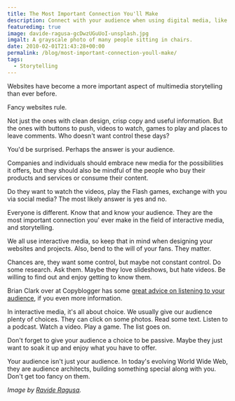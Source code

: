 ```yaml
---
title: The Most Important Connection You'll Make
description: Connect with your audience when using digital media, like it's the most important thing you'll do.
featuredimg: true
image: davide-ragusa-gcDwzUGuUoI-unsplash.jpg
imgalt: A grayscale photo of many people sitting in chairs.
date: 2010-02-01T21:43:28+00:00
permalink: /blog/most-important-connection-youll-make/
tags:
  - Storytelling
---
```


Websites have become a more important aspect of multimedia storytelling than ever before.

Fancy websites rule.

Not just the ones with clean design, crisp copy and useful information. But the ones with buttons to push, videos to watch, games to play and places to leave comments. Who doesn't want control these days?

You'd be surprised. Perhaps the answer is your audience.

Companies and individuals should embrace new media for the possibilities it offers, but they should also be mindful of the people who buy their products and services or consume their content.

Do they want to watch the videos, play the Flash games, exchange with you via social media? The most likely answer is yes and no.

Everyone is different. Know that and know your audience. They are the most important connection you' ever make in the field of interactive media, and storytelling.

We all use interactive media, so keep that in mind when designing your websites and projects. Also, bend to the will of your fans. They matter.

Chances are, they want some control, but maybe not constant control. Do some research. Ask them. Maybe they love slideshows, but hate videos. Be willing to find out and enjoy getting to know them.

Brian Clark over at Copyblogger has some [great advice on listening to your audience](http://www.copyblogger.com/are-you-truly-focused-on-your-audience/), if you even more information.

In interactive media, it's all about choice. We usually give our audience plenty of choices. They can click on some photos. Read some text. Listen to a podcast. Watch a video. Play a game. The list goes on.

Don't forget to give your audience a choice to be passive. Maybe they just want to soak it up and enjoy what you have to offer.

Your audience isn't just your audience. In today's evolving World Wide Web, they are audience architects, building something special along with you. Don't get too fancy on them.

_Image by [Ravide Ragusa](https://unsplash.com/photos/gcDwzUGuUoI)._